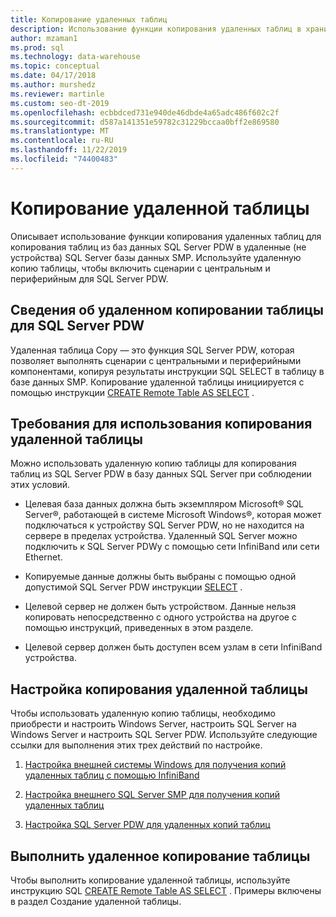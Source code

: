 ```yaml
---
title: Копирование удаленных таблиц
description: Использование функции копирования удаленных таблиц в хранилище Parallel Data System для платформы аналитики.
author: mzaman1
ms.prod: sql
ms.technology: data-warehouse
ms.topic: conceptual
ms.date: 04/17/2018
ms.author: murshedz
ms.reviewer: martinle
ms.custom: seo-dt-2019
ms.openlocfilehash: ecbbdced731e940de46dbde4a65adc486f602c2f
ms.sourcegitcommit: d587a141351e59782c31229bccaa0bff2e869580
ms.translationtype: MT
ms.contentlocale: ru-RU
ms.lasthandoff: 11/22/2019
ms.locfileid: "74400483"
---
```

# <a name="remote-table-copy"></a>Копирование удаленной таблицы
Описывает использование функции копирования удаленных таблиц для копирования таблиц из баз данных SQL Server PDW в удаленные (не устройства) SQL Server базы данных SMP. Используйте удаленную копию таблицы, чтобы включить сценарии с центральным и периферийным для SQL Server PDW.  
  
## <a name="BasicsPDE"></a>Сведения об удаленном копировании таблицы для SQL Server PDW  
Удаленная таблица Copy — это функция SQL Server PDW, которая позволяет выполнять сценарии с центральными и периферийными компонентами, копируя результаты инструкции SQL SELECT в таблицу в базе данных SMP. Копирование удаленной таблицы инициируется с помощью инструкции [CREATE Remote Table AS SELECT](../t-sql/statements/create-remote-table-as-select-parallel-data-warehouse.md) .  
  
## <a name="BasicsPrerequisites"></a>Требования для использования копирования удаленной таблицы  
Можно использовать удаленную копию таблицы для копирования таблиц из SQL Server PDW в базу данных SQL Server при соблюдении этих условий.  
  
-   Целевая база данных должна быть экземпляром Microsoft® SQL Server®, работающей в системе Microsoft Windows®, которая может подключаться к устройству SQL Server PDW, но не находится на сервере в пределах устройства. Удаленный SQL Server можно подключить к SQL Server PDWу с помощью сети InfiniBand или сети Ethernet.  
  
-   Копируемые данные должны быть выбраны с помощью одной допустимой SQL Server PDW инструкции [SELECT](../t-sql/queries/select-transact-sql.md) .  
  
-   Целевой сервер не должен быть устройством. Данные нельзя копировать непосредственно с одного устройства на другое с помощью инструкций, приведенных в этом разделе.  
  
-   Целевой сервер должен быть доступен всем узлам в сети InfiniBand устройства.  
  
## <a name="ConfigureRemote"></a>Настройка копирования удаленной таблицы  
Чтобы использовать удаленную копию таблицы, необходимо приобрести и настроить Windows Server, настроить SQL Server на Windows Server и настроить SQL Server PDW. Используйте следующие ссылки для выполнения этих трех действий по настройке.  
  
1.  [Настройка внешней системы Windows для получения копий удаленных таблиц с помощью InfiniBand](configure-an-external-windows-system-to-receive-remote-table-copies-using-infiniband.md)  
  
2.  [Настройка внешнего SQL Server SMP для получения копий удаленных таблиц](configure-an-external-smp-sql-server-to-receive-remote-table-copies.md)  
  
3.  [Настройка SQL Server PDW для удаленных копий таблиц](configure-sql-server-pdw-for-remote-table-copies.md)  
  
## <a name="PerformRemote"></a>Выполнить удаленное копирование таблицы  
Чтобы выполнить копирование удаленной таблицы, используйте инструкцию SQL [CREATE Remote Table AS SELECT](../t-sql/statements/create-remote-table-as-select-parallel-data-warehouse.md) . Примеры включены в раздел Создание удаленной таблицы.  
  
<!-- MISSING LINKS 
## See Also  
[Common Metadata Query Examples &#40;SQL Server PDW&#41;](../sqlpdw/common-metadata-query-examples-sql-server-pdw.md)  
-->
  
